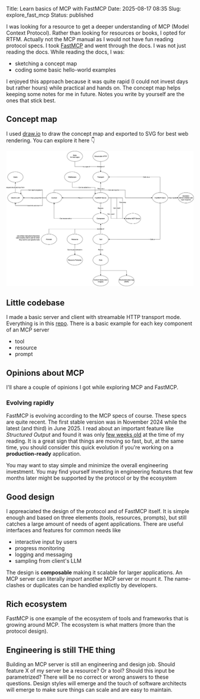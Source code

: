 Title: Learn basics of MCP with FastMCP
Date: 2025-08-17 08:35
Slug: explore_fast_mcp
Status: published

I was looking for a resource to get a deeper understanding of MCP (Model Context Protocol). Rather than looking for resources or books, I opted for RTFM. Actually not the MCP manual as I would not have fun reading protocol specs. I took [FastMCP](https://gofastmcp.com/getting-started/welcome) and went through the docs. I was not just reading the docs. While reading the docs, I was:

- sketching a concept map
- coding some basic hello-world examples

I enjoyed this approach because it was quite rapid (I could not invest days but rather hours) while practical and hands on. The concept map helps keeping some notes for me in future. Notes you write by yourself are the ones that stick best.

## Concept map

I used [draw.io](https://www.drawio.com/) to draw the concept map and exported to SVG for best web rendering. You can explore it here 👇

<img src="./images/fastmcp_concepts.svg" width="800" alt="A concept diagram of the main FastMCP Pyhon library components." />

## Little codebase

I made a basic server and client with streamable HTTP transport mode. Everything is in this [repo](https://github.com/Marco-Santoni/explore-fast-mcp). There is a basic example for each key component of an MCP server

- tool
- resource
- prompt

## Opinions about MCP

I'll share a couple of opinions I got while exploring MCP and FastMCP.

### Evolving rapidly

FastMCP is evolving according to the MCP specs of course. These specs are quite recent. The first stable version was in November 2024 while the latest (and third) in June 2025. I read about an important feature like _Structured Output_ and found it was only [few weeks old](https://modelcontextprotocol.io/specification/2025-06-18/changelog) at the time of my reading. It is a great sign that things are moving so fast, but, at the same time, you should consider this quick evolution if you're working on a **production-ready** application.

You may want to stay simple and minimize the overall engineering investment. You may find yourself investing in engineering features that few months later might be supported by the protocol or by the ecosystem

## Good design

I appreaciated the design of the protocol and of FastMCP itself. It is simple enough and based on three elements (tools, resources, prompts), but still catches a large amount of needs of agent applications. There are useful interfaces and features for common needs like

- interactive input by users
- progress monitoring
- logging and messaging
- sampling from client's LLM

The design is **composable** making it scalable for larger applications. An MCP server can literally _import_ another MCP server or mount it. The name-clashes or duplicates can be handled explictly by developers.

## Rich ecosystem

FastMCP is one example of the ecosystem of tools and frameworks that is growing around MCP. The ecosystem is what matters (more than the protocol design).

## Engineering is still THE thing

Building an MCP server is still an engineering and design job. Should feature X of my server be a resource? Or a tool? Should this input be parametrized? There will be no correct or wrong answers to these questions. Design styles will emerge and the touch of software architects will emerge to make sure things can scale and are easy to maintain.
